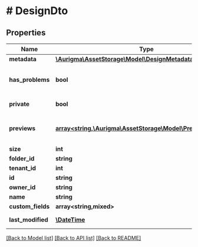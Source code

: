 # # DesignDto

## Properties

Name | Type | Description | Notes
------------ | ------------- | ------------- | -------------
**metadata** | [**\Aurigma\AssetStorage\Model\DesignMetadata**](DesignMetadata.md) |  | [optional]
**has_problems** | **bool** | Design &#39;hasProblems&#39; tag  indicates whether design has any problems preventing normal processing, e.g. missing font etc. | [optional]
**private** | **bool** | Design &#39;private&#39; tag  indicates whether design is private. | [optional]
**previews** | [**array<string,\Aurigma\AssetStorage\Model\PreviewMetadata>**](PreviewMetadata.md) | Preview dictionary  Key: \&quot;previewMetadata.namespace-previewMetadata.name\&quot;  Value: \&quot;previewMetadata\&quot; | [optional]
**size** | **int** | Entity file size | [optional]
**folder_id** | **string** | Parent folder id | [optional]
**tenant_id** | **int** | Entity tenant identifier | [optional]
**id** | **string** | Entity unique identifier | [optional]
**owner_id** | **string** | Entity owner identifier | [optional]
**name** | **string** | Entity name | [optional]
**custom_fields** | **array<string,mixed>** | Entity custom attributes | [optional]
**last_modified** | [**\DateTime**](\DateTime.md) | Last entity modification date and time | [optional]

[[Back to Model list]](../../README.md#models) [[Back to API list]](../../README.md#endpoints) [[Back to README]](../../README.md)
